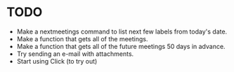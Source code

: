 TODO
====

* Make a nextmeetings command to list next few labels from today's date.
* Make a function that gets all of the meetings.
* Make a function that gets all of the future meetings 50 days in advance.
* Try sending an e-mail with attachments.
* Start using Click (to try out)
